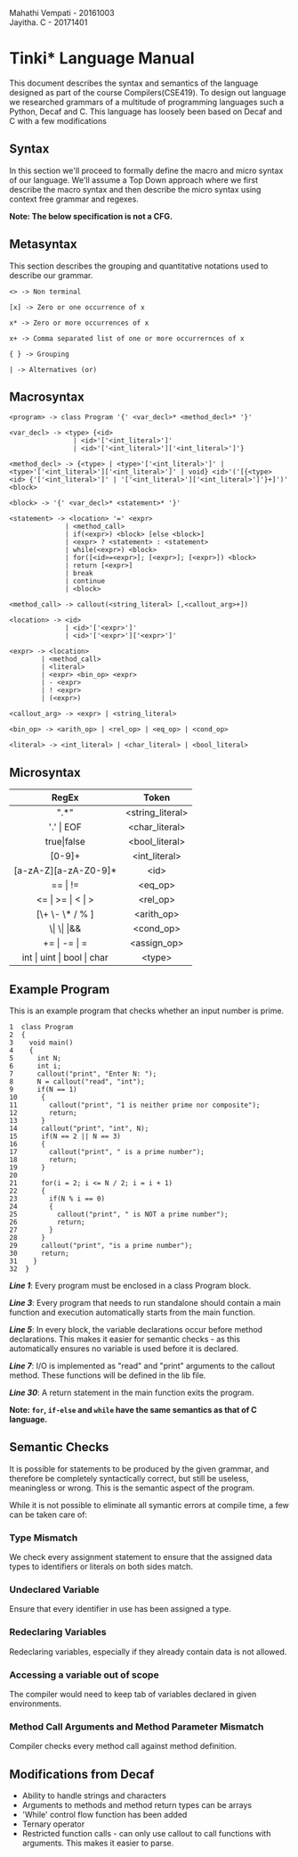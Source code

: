 Mahathi Vempati - 20161003  
Jayitha. C - 20171401
# Tinki* Language Manual

This document describes the syntax and semantics of the language designed as part of the course Compilers(CSE419). To design out language we researched grammars of a multitude of programming languages such a Python, Decaf and C. This language has loosely been based on Decaf and C with a few modifications


## Syntax

In this section we'll proceed to formally define the macro and micro syntax of our language. We'll assume a Top Down approach where we first describe the macro syntax and then describe the micro syntax using context free grammar and regexes.

**Note: The below specification is not a CFG.**

## Metasyntax

This section describes the grouping and quantitative notations used to describe our grammar.

```
<> -> Non terminal

[x] -> Zero or one occurrence of x

x* -> Zero or more occurrences of x

x+ -> Comma separated list of one or more occurrernces of x

{ } -> Grouping

| -> Alternatives (or)
```
## Macrosyntax

```
<program> -> class Program '{' <var_decl>* <method_decl>* '}'

<var_decl> -> <type> {<id>
                | <id>'['<int_literal>']'
                | <id>'['<int_literal>']['<int_literal>']'}

<method_decl> -> {<type> | <type>'['<int_literal>']' | <type>'['<int_literal>']['<int_literal>']' | void} <id>'('[{<type> <id> {'['<int_literal>']' | '['<int_literal>']['<int_literal>']'}+]')' <block>

<block> -> '{' <var_decl>* <statement>* '}'

<statement> -> <location> '=' <expr>
              | <method_call>
              | if(<expr>) <block> [else <block>]
              | <expr> ? <statement> : <statement>
              | while(<expr>) <block>
              | for([<id>=<expr>]; [<expr>]; [<expr>]) <block>
              | return [<expr>]
              | break
              | continue
              | <block>

<method_call> -> callout(<string_literal> [,<callout_arg>+])

<location> -> <id>
              | <id>'['<expr>']'
              | <id>'['<expr>']['<expr>']'

<expr> -> <location>
        | <method_call>
        | <literal>
        | <expr> <bin_op> <expr>
        | - <expr>
        | ! <expr>
        | (<expr>)

<callout_arg> -> <expr> | <string_literal>

<bin_op> -> <arith_op> | <rel_op> | <eq_op> | <cond_op>

<literal> -> <int_literal> | <char_literal> | <bool_literal>

```
## Microsyntax


| RegEx | Token |
|:------:|:------:|
| ".*"  | <string_literal> |
| '.' \| EOF  | <char_literal> |
| true\|false  |  <bool_literal> |  //how do you ensure truefalse, true_, etc are allowed identifiers
| [0-9]+   | <int_literal>  | // do we need to include spaces on either side for flex to parse?
| [a-zA-Z][a-zA-Z0-9]* | \<id> |
| == \| !=   |  <eq_op> |
| <= \| >= \| < \| >  |   <rel_op> |
| [\\+ \\- \\* / % ] | <arith_op> |
| \\\| \\\| \|&& | <cond_op> |
| \+= \| \-= \| = | <assign_op> |
| int \| uint \| bool \| char | \<type>  | //Oh no, decaf doesn't support chars and strings at alll!!

## Example Program

This is an example program that checks whether an input number is prime.

```
1  class Program
2  {
3    void main()
4    {
5      int N;
6      int i;
7      callout("print", "Enter N: ");
8      N = callout("read", "int");
9      if(N == 1)
10      {
11        callout("print", "1 is neither prime nor composite");
12        return;
13      }
14      callout("print", "int", N);
15      if(N == 2 || N == 3)
16      {
17        callout("print", " is a prime number");
18        return;
19      }
20 
21      for(i = 2; i <= N / 2; i = i + 1)
22      {
23        if(N % i == 0)
24        {
25          callout("print", " is NOT a prime number");
26          return;
27        }
28      }
29      callout("print", "is a prime number");
30      return;
31    }
32  }
```
**_Line 1_**: Every program must be enclosed in a class Program block.  

**_Line 3_**: Every program that needs to run standalone should contain a main function and execution automatically starts from the main function.  

**_Line 5_**: In every block, the variable declarations occur before method declarations. This makes it easier for semantic checks - as this automatically ensures no variable is used before it is declared.  

**_Line 7_**: I/O is implemented as "read" and "print" arguments to the callout method. These functions will be defined in the lib file.  

**_Line 30_**: A return statement in the main function exits the program.        

**Note: ```for```, ```if-else``` and ```while``` have the same semantics as that of C language.**  




## Semantic Checks
It is possible for statements to be produced by the given grammar, and therefore be completely syntactically correct, but still be useless, meaningless or wrong. This is the semantic aspect of the program.

While it is not possible to eliminate all symantic errors at compile time, a few can be taken care of:

### Type Mismatch
We check every assignment statement to ensure that the assigned data types to identifiers or literals on both sides match.

### Undeclared Variable
Ensure that every identifier in use has been assigned a type.

### Redeclaring Variables
Redeclaring variables, especially if they already contain data is not allowed.

### Accessing a variable out of scope
The compiler would need to keep tab of variables declared in given environments.

### Method Call Arguments and Method Parameter Mismatch
Compiler checks every method call against method definition.

## Modifications from Decaf

* Ability to handle strings and characters
* Arguments to methods and method return types can be arrays
* 'While' control flow function has been added
* Ternary operator
* Restricted function calls - can only use callout to call functions with arguments. This makes it easier to parse. 
